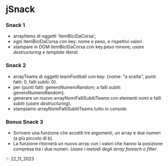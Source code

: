# jSnack

### Snack 1
- arrayItems di oggetti 'itemBiciDaCorsa';
- ogni itemBiciDaCorsa con key: nome e peso, e rispettivi valori.
- stampare in DOM itemBiciDaCorsa con key.peso minore; _usare destructuring e template literal_.

### Snack 2
- arrayTeams di oggetti teamFootball con key: {nome: "a scelta", punti fatti: 0, falli subiti: 0}.
- per {punti fatti: generoNumeroRandom; a falli subiti: generoNumeroRandom}.
- generare un nuovo arrayNomiFalliSubitiTeams con elementi nomi e falli subiti (_usare destructuring_).
- stampiamo arrayNomiFalliSubitiTeams tutto in console.

### Bonus Snack 3
- Scrivere una funzione che accetti tre argomenti, un array e due numeri (a più piccolo di b).
- La funzione ritornerà un nuovo array con i valori che hanno la posizione compresa tra i due numeri. _Usare i metodi degli array foreach o filter_.

✨ 22_11_2023